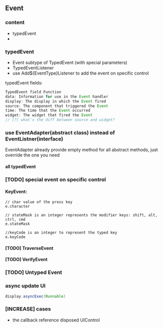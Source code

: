 ## Event

### content
* typedEvent
* 


### typedEvent
* Event subtype of TypedEvent (with special parameters)
* TypedEventListener
* use Add${EventType}Listener to add the event on specific control

typedEvent fields:
```java
TypedEvent field Function
data: Information for use in the Event handler
display: The display in which the Event fired
source: The component that triggered the Event
time: The time that the Event occurred
widget: The widget that fired the Event
// [?] what's the diff between source and widget?
```

### use **EventAdapter**(abstract class) instead of **EventListner**(interface)
EventAdapter already provide empty method for all abstract methods, just override the one you need

#### all typedEvent

### [TODO] special event on specific control
#### KeyEvent:
```
// char value of the press key
e.character

// stateMask is an integer represents the modifier keys: shift, alt, ctrl, cmd
e.stateMask

//keyCode is an integer to represent the typed key
e.keyCode
```
#### [TODO] TraverseEvent

#### [TODO] VerifyEvent

### [TODO] Untyped Event


### async update UI
```java
display.asyncExec(Runnable)
```


### [INCREASE] cases
* the callback reference disposed UIControl
